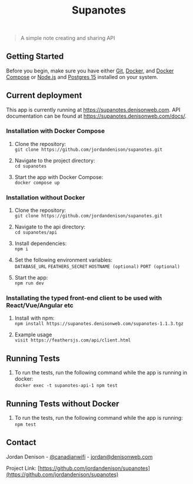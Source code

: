 <h1 align="center">Supanotes</h1>

<br>

> A simple note creating and sharing API

## Getting Started

Before you begin, make sure you have either [Git](https://git-scm.com/), [Docker](https://www.docker.com/), and [Docker Compose](https://docs.docker.com/compose/) or [Node.js](https://nodejs.org/) and [Postgres 15](https://www.postgresql.org/) installed on your system.

## Current deployment

This app is currently running at https://supanotes.denisonweb.com. API documentation can be found at https://supanotes.denisonweb.com/docs/.

### Installation with Docker Compose

1. Clone the repository:  
  ```git clone https://github.com/jordandenison/supanotes.git```

2. Navigate to the project directory:  
   ```cd supanotes```

3. Start the app with Docker Compose:  
   ```docker compose up```

### Installation without Docker

1. Clone the repository:  
  ```git clone https://github.com/jordandenison/supanotes.git```

2. Navigate to the api directory:  
   ```cd supanotes/api```

3. Install dependencies:  
   ```npm i```

4. Set the following environment variables:  
   ```DATABASE_URL```
   ```FEATHERS_SECRET```
   ```HOSTNAME (optional)```
   ```PORT (optional)```

5. Start the app:  
   ```npm run dev```

### Installating the typed front-end client to be used with React/Vue/Angular etc

1. Install with npm:  
  ```npm install https://supanotes.denisonweb.com/supanotes-1.1.3.tgz```

2. Example usage  
   ```visit https://feathersjs.com/api/client.html```

## Running Tests

1. To run the tests, run the following command while the app is running in docker:  
   ```docker exec -t supanotes-api-1 npm test```

## Running Tests without Docker

1. To run the tests, run the following command while the app is running:  
   ```npm test```

## Contact

Jordan Denison - [@canadianwifi](https://twitter.com/canadianwifi) - jordan@denisonweb.com

Project Link: [https://github.com/jordandenison/supanotes](https://github.com/jordandenison/supanotes)
